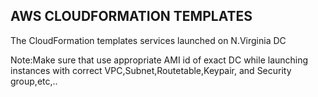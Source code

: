 AWS CLOUDFORMATION TEMPLATES
--------------------------------------------------------------
The CloudFormation templates services launched on N.Virginia DC

Note:Make sure that use appropriate AMI id of exact DC while launching instances with correct VPC,Subnet,Routetable,Keypair, and Security group,etc,..
